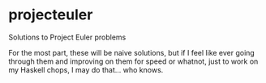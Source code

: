 projecteuler
============

Solutions to Project Euler problems

For the most part, these will be naive solutions, but if I feel like ever
going through them and improving on them for speed or whatnot, just to 
work on my Haskell chops, I may do that... who knows.
